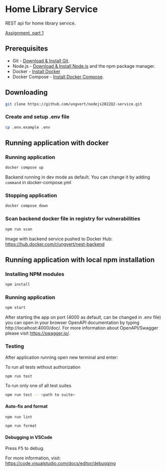 # Home Library Service

REST api for home library service.

[Assignment, part 1](https://github.com/AlreadyBored/nodejs-assignments/blob/main/assignments/rest-service/assignment.md)
## Prerequisites

- Git - [Download & Install Git](https://git-scm.com/downloads).
- Node.js - [Download & Install Node.js](https://nodejs.org/en/download/) and the npm package manager.
- Docker - [Install Docker](https://docs.docker.com/engine/install/)
- Docker Compose - [Install Docker Compose](https://docs.docker.com/compose/install/).

## Downloading

```bash
git clone https://github.com/ungvert/nodejs2022Q2-service.git
```

### Create and setup .env file

```bash
cp .env.example .env
```

## Running application with docker

### Running application 

```bash
docker compose up
```

Backend running in dev mode as default. You can change it by adding `command` in docker-compose.yml

### Stopping application 

```bash
docker compose down
```

### Scan backend docker file in registry for vulnerabilities 

```bash
npm run scan
```

Image with backend service pushed to Docker Hub: https://hub.docker.com/r/ungvert/nest-backend

## Running application with local npm installation

### Installing NPM modules

```bash
npm install
```

### Running application

```bash
npm start
```

After starting the app on port (4000 as default, can be changed in .env file) you can open
in your browser OpenAPI documentation by typing http://localhost:4000/doc/.
For more information about OpenAPI/Swagger please visit https://swagger.io/.

### Testing

After application running open new terminal and enter:

To run all tests without authorization

```bash
npm run test
```

To run only one of all test suites

```bash
npm run test -- <path to suite>
```

#### Auto-fix and format

```bash
npm run lint
```

```bash
npm run format
```

#### Debugging in VSCode

Press <kbd>F5</kbd> to debug.

For more information, visit: https://code.visualstudio.com/docs/editor/debugging
